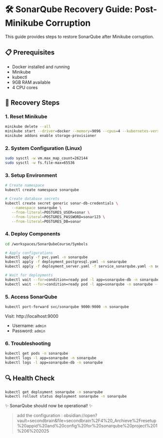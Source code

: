 # 🛠️ SonarQube Recovery Guide: Post-Minikube Corruption

This guide provides steps to restore SonarQube after Minikube corruption.

## 📋 Prerequisites

- Docker installed and running
- Minikube
- kubectl
- 9GB RAM available
- 4 CPU cores

## 🔄 Recovery Steps

### 1. Reset Minikube

```bash
minikube delete --all
minikube start --driver=docker --memory=9096 --cpus=4 --kubernetes-version=v1.27.3
minikube addons enable storage-provisioner
```

### 2. System Configuration (Linux)

```bash
sudo sysctl -w vm.max_map_count=262144
sudo sysctl -w fs.file-max=65536
```

### 3. Setup Environment

```bash
# Create namespace
kubectl create namespace sonarqube

# Create database secrets
kubectl create secret generic sonar-db-credentials \
   --namespace sonarqube \
   --from-literal=POSTGRES_USER=sonar \
   --from-literal=POSTGRES_PASSWORD=sonar123 \
   --from-literal=POSTGRES_DB=sonar
```

### 4. Deploy Components

```bash
cd /workspaces/SonarQubeCourse/Symbols

# Apply configurations
kubectl apply -f pvc.yaml -n sonarqube
kubectl apply -f deployment_postgresql.yaml -n sonarqube
kubectl apply -f deployment_server.yaml -f service_sonarqube.yaml -n sonarqube

# Wait for deployments
kubectl wait --for=condition=ready pod -l app=sonarqube-db -n sonarqube --timeout=120s
kubectl wait --for=condition=ready pod -l app=sonarqube -n sonarqube --timeout=300s
```

### 5. Access SonarQube

```bash
kubectl port-forward svc/sonarqube 9000:9000 -n sonarqube
```

Visit: http://localhost:9000
- Username: `admin`
- Password: `admin`

### 6. Troubleshooting

```bash
kubectl get pods -n sonarqube
kubectl logs -l app=sonarqube -n sonarqube
kubectl logs -l app=sonarqube-db -n sonarqube
```

## 🔍 Health Check

```bash
kubectl get deployment sonarqube -n sonarqube
kubectl rollout status deployment sonarqube -n sonarqube
```

✨ SonarQube should now be operational! ✨
> add the configuration : obsidian://open?vault=secondbrain&file=secondbrain%2F4%20_Archieve%2Fresetup%20appid%20and%20config%20for%20sonarqube%20project%201%206%202025